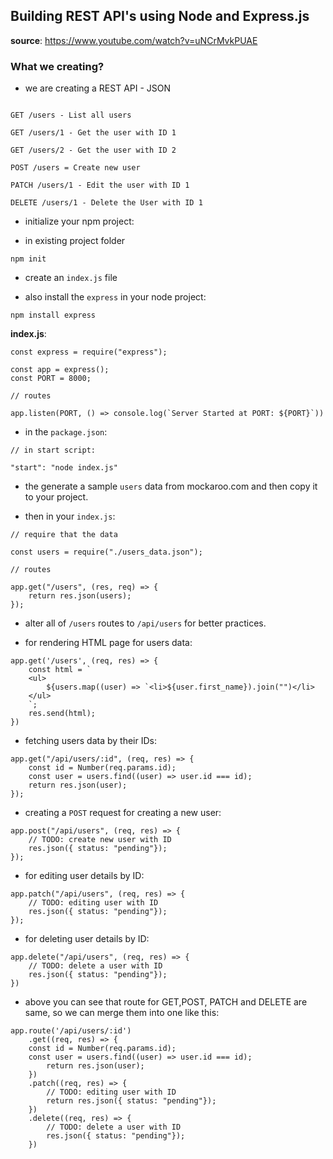 ## Building REST API's using Node and Express.js

**source**: https://www.youtube.com/watch?v=uNCrMvkPUAE

### What we creating?

- we are creating a REST API - JSON

```

GET /users - List all users

GET /users/1 - Get the user with ID 1

GET /users/2 - Get the user with ID 2

POST /users = Create new user

PATCH /users/1 - Edit the user with ID 1

DELETE /users/1 - Delete the User with ID 1
```

- initialize your npm project:

- in existing project folder

```
npm init
```

- create an `index.js` file

- also install the `express` in your node project:

```
npm install express
```

**index.js**:

```
const express = require("express");

const app = express();
const PORT = 8000;

// routes

app.listen(PORT, () => console.log(`Server Started at PORT: ${PORT}`))
```

- in the `package.json`:

```
// in start script:

"start": "node index.js"
```

- the generate a sample `users` data from mockaroo.com and then copy it to your project.

- then in your `index.js`:

```
// require that the data

const users = require("./users_data.json");

// routes

app.get("/users", (res, req) => {
    return res.json(users);
});
```

- alter all of `/users` routes to `/api/users` for better practices.

- for rendering HTML page for users data:

```
app.get('/users', (req, res) => {
    const html = `
    <ul>
        ${users.map((user) => `<li>${user.first_name}).join("")</li>
    </ul>
    `;
    res.send(html);
})
```

- fetching users data by their IDs:

```
app.get("/api/users/:id", (req, res) => {
    const id = Number(req.params.id);
    const user = users.find((user) => user.id === id);
    return res.json(user);
});
```

- creating a `POST` request for creating a new user:

```
app.post("/api/users", (req, res) => {
    // TODO: create new user with ID
    res.json({ status: "pending"});
});
```

- for editing user details by ID:

```
app.patch("/api/users", (req, res) => {
    // TODO: editing user with ID
    res.json({ status: "pending"});
});
```

- for deleting user details by ID:

```
app.delete("/api/users", (req, res) => {
    // TODO: delete a user with ID
    res.json({ status: "pending"});
})
```

- above you can see that route for GET,POST, PATCH and DELETE are same, so we can merge
  them into one like this:

```
app.route('/api/users/:id')
    .get((req, res) => {
    const id = Number(req.params.id);
    const user = users.find((user) => user.id === id);
        return res.json(user);
    })
    .patch((req, res) => {
        // TODO: editing user with ID
        return res.json({ status: "pending"});
    })
    .delete((req, res) => {
        // TODO: delete a user with ID
        res.json({ status: "pending"});
    })
```
